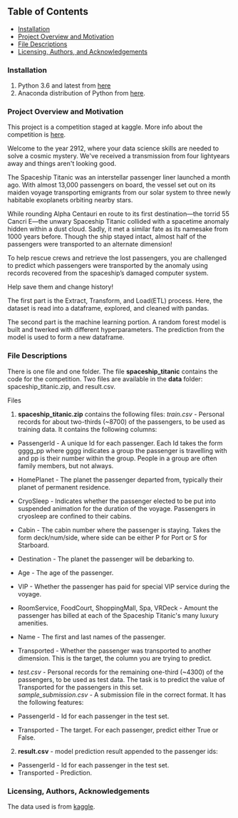 ## Table of Contents
- [Installation](#install)
- [Project Overview and Motivation](#motivate)
- [File Descriptions](#describe)
- [Licensing, Authors, and Acknowledgements](#acknowledge)

<a id='install'></a>
### Installation
1. Python 3.6 and latest from [here](https://www.python.org/downloads/)
2. Anaconda distribution of Python from [here](https://www.anaconda.com/blog/anaconda-distribution-2022-10#).

<a id='motivate'></a>
### Project Overview and Motivation 
This project is a competition staged at kaggle. More info about the competition is [here](https://www.kaggle.com/competitions/spaceship-titanic/overview).<br>  

Welcome to the year 2912, where your data science skills are needed to solve a cosmic mystery. We've received a transmission from four lightyears away and things aren't looking good.

The Spaceship Titanic was an interstellar passenger liner launched a month ago. With almost 13,000 passengers on board, the vessel set out on its maiden voyage transporting emigrants from our solar system to three newly habitable exoplanets orbiting nearby stars.

While rounding Alpha Centauri en route to its first destination—the torrid 55 Cancri E—the unwary Spaceship Titanic collided with a spacetime anomaly hidden within a dust cloud. Sadly, it met a similar fate as its namesake from 1000 years before. Though the ship stayed intact, almost half of the passengers were transported to an alternate dimension!

To help rescue crews and retrieve the lost passengers, you are challenged to predict which passengers were transported by the anomaly using records recovered from the spaceship’s damaged computer system.

Help save them and change history!<br>

The first part is the Extract, Transform, and Load(ETL) process. Here, the dataset is read into a dataframe, explored, and cleaned with pandas.<br>

The second part is the machine learning portion. A random forest model is built and twerked with different hyperparameters. The prediction from the model is used to form a new dataframe.<br>


<a id='describe'></a>
### File Descriptions

There is one file and one folder. The file __spaceship_titanic__ contains the code for the competition.
Two files are available in the __data__ folder: spaceship_titanic.zip, and result.csv.<br>

Files
1. __spaceship_titanic.zip__ contains the following files:
_train.csv_ -  Personal records for about two-thirds (~8700) of the passengers, to be used as training data. It contains the following columns:
- PassengerId - A unique Id for each passenger. Each Id takes the form gggg_pp where gggg indicates a group the passenger is travelling with and pp is their number within the group. People in a group are often family members, but not always.
- HomePlanet - The planet the passenger departed from, typically their planet of permanent residence.
- CryoSleep - Indicates whether the passenger elected to be put into suspended animation for the duration of the voyage. Passengers in cryosleep are confined to their cabins.
- Cabin - The cabin number where the passenger is staying. Takes the form deck/num/side, where side can be either P for Port or S for Starboard.
- Destination - The planet the passenger will be debarking to.
- Age - The age of the passenger.
- VIP - Whether the passenger has paid for special VIP service during the voyage.
- RoomService, FoodCourt, ShoppingMall, Spa, VRDeck - Amount the passenger has billed at each of the Spaceship Titanic's many luxury amenities.
- Name - The first and last names of the passenger.
- Transported - Whether the passenger was transported to another dimension. This is the target, the column you are trying to predict.<br>
- _test.csv_ - Personal records for the remaining one-third (~4300) of the passengers, to be used as test data. The task is to predict the value of Transported for the passengers in this set.<br>
_sample_submission.csv_ - A submission file in the correct format. It has the following features:

- PassengerId - Id for each passenger in the test set.
- Transported - The target. For each passenger, predict either True or False.<br>
2. __result.csv__ - model prediction result appended to the passenger ids:
- PassengerId - Id for each passenger in the test set.
- Transported - Prediction.<br>


<a id='acknowledge'></a>
### Licensing, Authors, Acknowledgements
The data used is from [kaggle](https://www.kaggle.com/competitions/spaceship-titanic/data).
